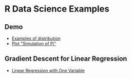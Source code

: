 # R Data Science Examples

## Demo

* [Examples of distribution](demo/distribution-examples/distribution-examples.md)
* [Plot "Simulation of Pi"](demo/plot-simulation-of-pi/plot-simulation-of-pi.md)

## Gradient Descent for Linear Regression

* [Linear Regression with One Variable](gradient-descent/gradient-descent-one.md)

## 